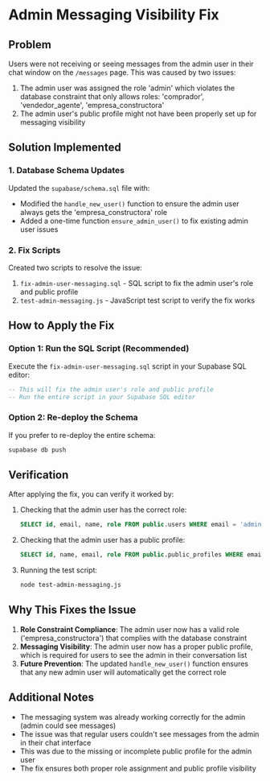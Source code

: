 # Admin Messaging Visibility Fix

## Problem
Users were not receiving or seeing messages from the admin user in their chat window on the `/messages` page. This was caused by two issues:

1. The admin user was assigned the role 'admin' which violates the database constraint that only allows roles: 'comprador', 'vendedor_agente', 'empresa_constructora'
2. The admin user's public profile might not have been properly set up for messaging visibility

## Solution Implemented

### 1. Database Schema Updates
Updated the `supabase/schema.sql` file with:

- Modified the `handle_new_user()` function to ensure the admin user always gets the 'empresa_constructora' role
- Added a one-time function `ensure_admin_user()` to fix existing admin user issues

### 2. Fix Scripts
Created two scripts to resolve the issue:

1. `fix-admin-user-messaging.sql` - SQL script to fix the admin user's role and public profile
2. `test-admin-messaging.js` - JavaScript test script to verify the fix works

## How to Apply the Fix

### Option 1: Run the SQL Script (Recommended)
Execute the `fix-admin-user-messaging.sql` script in your Supabase SQL editor:

```sql
-- This will fix the admin user's role and public profile
-- Run the entire script in your Supabase SQL editor
```

### Option 2: Re-deploy the Schema
If you prefer to re-deploy the entire schema:

```bash
supabase db push
```

## Verification

After applying the fix, you can verify it worked by:

1. Checking that the admin user has the correct role:
   ```sql
   SELECT id, email, name, role FROM public.users WHERE email = 'admin@vendra.com';
   ```

2. Checking that the admin user has a public profile:
   ```sql
   SELECT id, name, email, role FROM public.public_profiles WHERE email = 'admin@vendra.com';
   ```

3. Running the test script:
   ```bash
   node test-admin-messaging.js
   ```

## Why This Fixes the Issue

1. **Role Constraint Compliance**: The admin user now has a valid role ('empresa_constructora') that complies with the database constraint
2. **Messaging Visibility**: The admin user now has a proper public profile, which is required for users to see the admin in their conversation list
3. **Future Prevention**: The updated `handle_new_user()` function ensures that any new admin user will automatically get the correct role

## Additional Notes

- The messaging system was already working correctly for the admin (admin could see messages)
- The issue was that regular users couldn't see messages from the admin in their chat interface
- This was due to the missing or incomplete public profile for the admin user
- The fix ensures both proper role assignment and public profile visibility